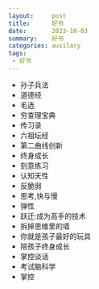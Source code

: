 ```yaml
---
layout:     post
title:      好书
date:       2023-10-03
summary:    好书
categories: auxilary
tags:
 - 好书
---
```


+ 孙子兵法
+ 道德经
+ 毛选
+ 穷查理宝典
+ 传习录
+ 六祖坛经
+ 第二曲线创新
+ 终身成长
+ 刻意练习
+ 认知天性
+ 反脆弱
+ 思考,快与慢
+ 弹性
+ 跃迁:成为高手的技术
+ 拆掉思维里的墙
+ 你就是孩子最好的玩具
+ 陪孩子终身成长
+ 掌控谈话
+ 考试脑科学
+ 掌控
